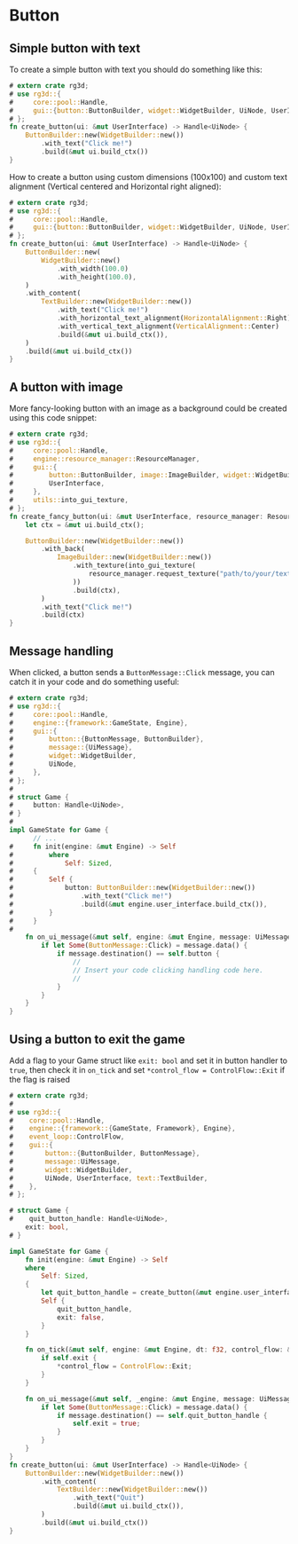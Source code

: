 # Button

## Simple button with text

To create a simple button with text you should do something like this:

```rust
# extern crate rg3d;
# use rg3d::{
#     core::pool::Handle,
#     gui::{button::ButtonBuilder, widget::WidgetBuilder, UiNode, UserInterface},
# };
fn create_button(ui: &mut UserInterface) -> Handle<UiNode> {
    ButtonBuilder::new(WidgetBuilder::new())
        .with_text("Click me!")
        .build(&mut ui.build_ctx())
}
```

How to create a button using custom dimensions (100x100) and custom text alignment (Vertical centered and Horizontal right aligned):

```rust
# extern crate rg3d;
# use rg3d::{
#     core::pool::Handle,
#     gui::{button::ButtonBuilder, widget::WidgetBuilder, UiNode, UserInterface, HorizontalAlignment, VerticalAlignment, text::TextBuilder},
# };
fn create_button(ui: &mut UserInterface) -> Handle<UiNode> {
    ButtonBuilder::new(
        WidgetBuilder::new()
            .with_width(100.0)
            .with_height(100.0),
    )
    .with_content(
        TextBuilder::new(WidgetBuilder::new())
            .with_text("Click me!")
            .with_horizontal_text_alignment(HorizontalAlignment::Right)
            .with_vertical_text_alignment(VerticalAlignment::Center)
            .build(&mut ui.build_ctx()),
    )
    .build(&mut ui.build_ctx())
}
```

## A button with image

More fancy-looking button with an image as a background could be created using this code snippet:

```rust
# extern crate rg3d;
# use rg3d::{
#     core::pool::Handle,
#     engine::resource_manager::ResourceManager,
#     gui::{
#         button::ButtonBuilder, image::ImageBuilder, widget::WidgetBuilder, UiNode,
#         UserInterface,
#     },
#     utils::into_gui_texture,
# };
fn create_fancy_button(ui: &mut UserInterface, resource_manager: ResourceManager) -> Handle<UiNode> {
    let ctx = &mut ui.build_ctx();

    ButtonBuilder::new(WidgetBuilder::new())
        .with_back(
            ImageBuilder::new(WidgetBuilder::new())
                .with_texture(into_gui_texture(
                    resource_manager.request_texture("path/to/your/texture", None),
                ))
                .build(ctx),
        )
        .with_text("Click me!")
        .build(ctx)
}
```

## Message handling

When clicked, a button sends a `ButtonMessage::Click` message, you can catch it in your code and do something
useful:

```rust
# extern crate rg3d;
# use rg3d::{
#     core::pool::Handle,
#     engine::{framework::GameState, Engine},
#     gui::{
#         button::{ButtonMessage, ButtonBuilder},
#         message::{UiMessage},
#         widget::WidgetBuilder,
#         UiNode,
#     },
# };
# 
# struct Game {
#     button: Handle<UiNode>,
# }
# 
impl GameState for Game {
      // ...
#     fn init(engine: &mut Engine) -> Self
#         where
#             Self: Sized,
#     {
#         Self {
#             button: ButtonBuilder::new(WidgetBuilder::new())
#                 .with_text("Click me!")
#                 .build(&mut engine.user_interface.build_ctx()),
#         }
#     }
# 
    fn on_ui_message(&mut self, engine: &mut Engine, message: UiMessage) {
        if let Some(ButtonMessage::Click) = message.data() {
            if message.destination() == self.button {
                //
                // Insert your code clicking handling code here.
                //
            }
        }
    }
}
```

## Using a button to exit the game

Add a flag to your Game struct like `exit: bool` and set it in button handler to `true`, then check it in `on_tick` and set `*control_flow = ControlFlow::Exit` if the flag is raised

```rust
# extern crate rg3d;
#
# use rg3d::{
#    core::pool::Handle,
#    engine::{framework::{GameState, Framework}, Engine},
#    event_loop::ControlFlow,
#    gui::{
#        button::{ButtonBuilder, ButtonMessage},
#        message::UiMessage,
#        widget::WidgetBuilder,
#        UiNode, UserInterface, text::TextBuilder,
#    },
# };

# struct Game {
#    quit_button_handle: Handle<UiNode>,
    exit: bool,
# }

impl GameState for Game {
    fn init(engine: &mut Engine) -> Self
    where
        Self: Sized,
    {
        let quit_button_handle = create_button(&mut engine.user_interface);
        Self {
            quit_button_handle,
            exit: false,
        }
    }

    fn on_tick(&mut self, engine: &mut Engine, dt: f32, control_flow: &mut ControlFlow) {
        if self.exit {
            *control_flow = ControlFlow::Exit;
        }
    }

    fn on_ui_message(&mut self, _engine: &mut Engine, message: UiMessage) {
        if let Some(ButtonMessage::Click) = message.data() {
            if message.destination() == self.quit_button_handle {
                self.exit = true;
            }
        }
    }
}
fn create_button(ui: &mut UserInterface) -> Handle<UiNode> {
    ButtonBuilder::new(WidgetBuilder::new())
        .with_content(
            TextBuilder::new(WidgetBuilder::new())
                .with_text("Quit")
                .build(&mut ui.build_ctx()),
        )
        .build(&mut ui.build_ctx())
}

```

